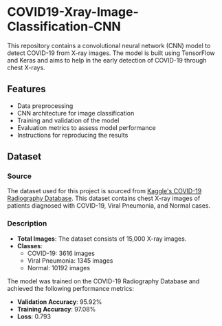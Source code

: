 # COVID19-Xray-Image-Classification-CNN
This repository contains a convolutional neural network (CNN) model to detect COVID-19 from X-ray images. The model is built using TensorFlow and Keras and aims to help in the early detection of COVID-19 through chest X-rays.

## Features
- Data preprocessing
- CNN architecture for image classification
- Training and validation of the model
- Evaluation metrics to assess model performance
- Instructions for reproducing the results

## Dataset

### Source
The dataset used for this project is sourced from [Kaggle's COVID-19 Radiography Database](https://www.kaggle.com/datasets/tawsifurrahman/covid19-radiography-database). This dataset contains chest X-ray images of patients diagnosed with COVID-19, Viral Pneumonia, and Normal cases.

### Description
- **Total Images**: The dataset consists of 15,000 X-ray images.
- **Classes**: 
  - COVID-19: 3616 images
  - Viral Pneumonia: 1345 images
  - Normal: 10192 images
 
The model was trained on the COVID-19 Radiography Database and achieved the following performance metrics:

- **Validation Accuracy**: 95.92%
- **Training Accuracy**: 97.08%
- **Loss**: 0.793
